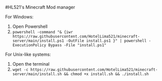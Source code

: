 #HL521's Minecraft Mod manager

For Windows:
1. Open Powershell
2. `powershell -command "& {iwr https://raw.githubusercontent.com/HotelLima521/minecraft-server/main/install.ps1 -OutFile install.ps1 }" | powershell -ExecutionPolicy Bypass -File "install.ps1"`


For Unix-like systems:
1. Open the terminal
2. `wget -c https://raw.githubusercontent.com/HotelLima521/minecraft-server/main/install.sh && chmod +x install.sh && ./install.sh`
